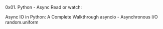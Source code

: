 0x01. Python - Async
Read or watch:

Async IO in Python: A Complete Walkthrough
asyncio - Asynchronous I/O
random.uniform


